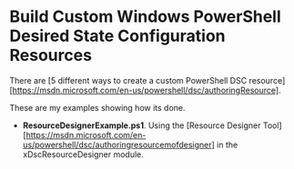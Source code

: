 # Build Custom Windows PowerShell Desired State Configuration Resources

There are [5 different ways to create a custom PowerShell DSC resource][https://msdn.microsoft.com/en-us/powershell/dsc/authoringResource].

These are my examples showing how its done.

- **ResourceDesignerExample.ps1**. Using the [Resource Designer Tool][https://msdn.microsoft.com/en-us/powershell/dsc/authoringresourcemofdesigner] in the xDscResourceDesigner module.